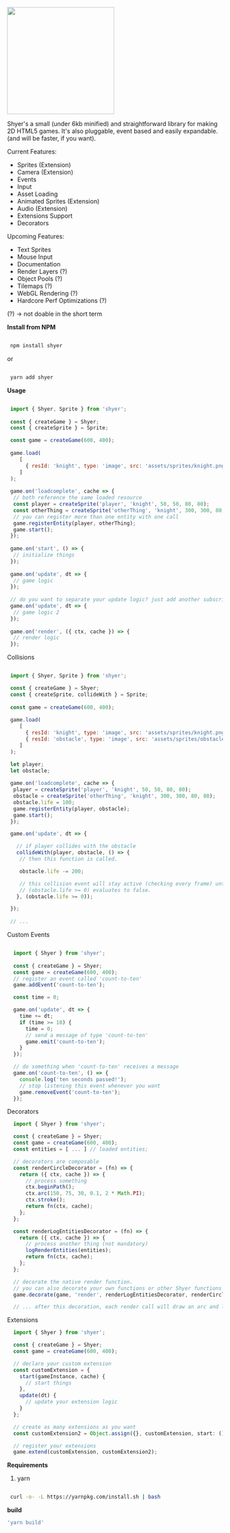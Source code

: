 <img src="https://raw.githubusercontent.com/camiloei/shyer/master/logo/shyerlogo.png" width="250" height="250"/>

Shyer's a small (under 6kb minified) and straightforward library for making 2D HTML5 games. 
It's also pluggable, event based and easily expandable. (and will be faster, if you want).

Current Features:
  - Sprites (Extension)
  - Camera (Extension)
  - Events
  - Input
  - Asset Loading
  - Animated Sprites (Extension)
  - Audio (Extension)
  - Extensions Support
  - Decorators

Upcoming Features:
  - Text Sprites
  - Mouse Input
  - Documentation
  - Render Layers (?)
  - Object Pools (?)
  - Tilemaps (?)
  - WebGL Rendering (?)
  - Hardcore Perf Optimizations (?)
  
(?) -> not doable in the short term

**Install from NPM**

```bash

 npm install shyer

```
  or 
  
```bash

 yarn add shyer

```
**Usage**

```javascript

 import { Shyer, Sprite } from 'shyer';
 
 const { createGame } = Shyer;
 const { createSprite } = Sprite;

 const game = createGame(600, 400);
 
 game.load(
    [
      { resId: 'knight', type: 'image', src: 'assets/sprites/knight.png' }
    ]
 );
 
 game.on('loadcomplete', cache => {
  // both reference the same loaded resource
  const player = createSprite('player', 'knight', 50, 50, 80, 80);
  const otherThing = createSprite('otherThing', 'knight', 300, 300, 80, 80);
  // you can register more than one entity with one call
  game.registerEntity(player, otherThing);
  game.start();
 });
 
 game.on('start', () => {
  // initialize things
 });
 
 game.on('update', dt => {
  // game logic
 });
 
 // do you want to separate your update logic? just add another subscriber
 game.on('update', dt => {
  // game logic 2
 });
 
 game.on('render', ({ ctx, cache }) => {
  // render logic
 });
```

Collisions

```javascript

 import { Shyer, Sprite } from 'shyer';

 const { createGame } = Shyer;
 const { createSprite, collideWith } = Sprite;
 
 const game = createGame(600, 400);
 
 game.load(
    [
      { resId: 'knight', type: 'image', src: 'assets/sprites/knight.png' },
      { resId: 'obstacle', type: 'image', src: 'assets/sprites/obstacle.png' }
    ]
 );

 let player;
 let obstacle;
 
 game.on('loadcomplete', cache => {
  player = createSprite('player', 'knight', 50, 50, 80, 80);
  obstacle = createSprite('otherThing', 'knight', 300, 300, 80, 80);
  obstacle.life = 100;
  game.registerEntity(player, obstacle);
  game.start();
 });

 game.on('update', dt => {

   // if player collides with the obstacle
   collideWith(player, obstacle, () => {
    // then this function is called.

    obstacle.life -= 200;

    // this collision event will stay active (checking every frame) until this expression 
    // (obstacle.life >= 0) evaluates to false.
   }, (obstacle.life >= 0));

 });
 
 // ...

```

Custom Events

```javascript

  import { Shyer } from 'shyer';
  
  const { createGame } = Shyer;
  const game = createGame(600, 400);
  // register an event called 'count-to-ten'
  game.addEvent('count-to-ten');

  const time = 0;

  game.on('update', dt => {
    time += dt;
    if (time >= 10) {
      time = 0;
      // send a message of type 'count-to-ten'
      game.emit('count-to-ten');
    }
  });

  // do something when 'count-to-ten' receives a message
  game.on('count-to-ten', () => {
    console.log('ten seconds passed!');
    // stop listening this event whenever you want
    game.removeEvent('count-to-ten');
  });

```
Decorators

```javascript
  import { Shyer } from 'shyer';

  const { createGame } = Shyer;
  const game = createGame(600, 400);
  const entities = [ ... ] // loaded entities;

  // decorators are composable 
  const renderCircleDecorator = (fn) => {
    return ({ ctx, cache }) => {
      // process something
      ctx.beginPath();
      ctx.arc(150, 75, 30, 0.1, 2 * Math.PI);
      ctx.stroke();
      return fn(ctx, cache);
    };
  };

  const renderLogEntitiesDecorator = (fn) => {
    return ({ ctx, cache }) => {
      // process another thing (not mandatory)
      logRenderEntities(entities);
      return fn(ctx, cache);
    };
  };

  // decorate the native render function. 
  // you can also decorate your own functions or other Shyer functions
  game.decorate(game, 'render', renderLogEntitiesDecorator, renderCircleDecorator);

  // ... after this decoration, each render call will draw an arc and log all the game entities.

```

Extensions

```javascript
  import { Shyer } from 'shyer';

  const { createGame } = Shyer;
  const game = createGame(600, 400);

  // declare your custom extension
  const customExtension = {
    start(gameInstance, cache) {
      // start things
    },
    update(dt) {
      // update your extension logic
    }
  };

  // create as many extensions as you want
  const customExtension2 = Object.assign({}, customExtension, start: () => /* do another thing..*/ );

  // register your extensions
  game.extend(customExtension, customExtension2);
```

**Requirements**

1. yarn 

```bash

 curl -o- -L https://yarnpkg.com/install.sh | bash

```

**build** 
```bash
'yarn build'  
```
